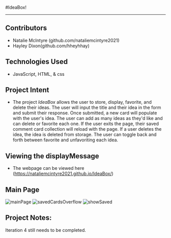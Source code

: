 
 #IdeaBox!


___
## Contributors
- Natalie McIntyre (github.com/nataliemcintyre2021)
- Hayley Dixon(github.com/hheyhhay)

## Technologies Used
- JavaScript, HTML, & css
## Project Intent
- The project _IdeaBox_ allows the user to store, display, favorite, and delete their ideas. The user will input the title and their idea in the form and submit their response. Once submitted, a new card will populate with the user's idea. The user can add as many ideas as they'd like and can delete or favorite each one. If the user exits the page, their saved comment card collection will reload with the page. If a user deletes the idea, the idea is deleted from storage. The user can toggle back and forth between favorite and unfavoriting each idea. 
## Viewing the displayMessage

- The webpage can be viewed here (https://nataliemcintyre2021.github.io/IdeaBox/)
## Main Page

![mainPage](https://user-images.githubusercontent.com/78764587/121282548-f2421a00-c896-11eb-9243-5dbc84537f9d.jpg)
![savedCardsOverflow](https://user-images.githubusercontent.com/78764587/121282549-f2421a00-c896-11eb-84e8-565e3330fd75.jpg)
![showSaved](https://user-images.githubusercontent.com/78764587/121282550-f2dab080-c896-11eb-864e-dfff5e407911.jpg)

## Project Notes:
Iteration 4 still needs to be completed. 
